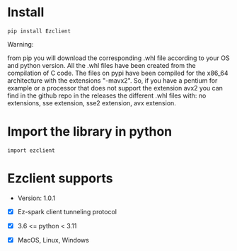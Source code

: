 # Install
```
pip install Ezclient
```

Warning:

from pip you will download the corresponding .whl file according to your OS and python version.
All the .whl files have been created from the compilation of C code. The files on pypi have been compiled
for the x86_64 architecture with the extensions "-mavx2". So, if you have a pentium for example
or a processor that does not support the extension avx2 you can find in the github repo in the releases
the different .whl files with: no extensions, sse extension, sse2 extension, avx extension.

# Import the library in python

```
import ezclient
```

# Ezclient supports

- Version: 1.0.1

 - [x] Ez-spark client tunneling protocol
 - [x] 3.6 <= python < 3.11
 - [x] MacOS, Linux, Windows
 
